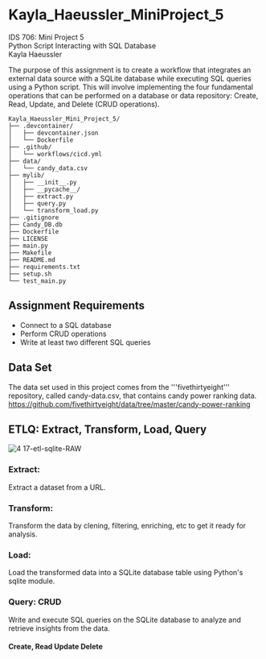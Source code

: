 # Kayla_Haeussler_MiniProject_5


IDS 706: Mini Project 5  
Python Script Interacting with SQL Database  
Kayla Haeussler  

The purpose of this assignment is to create a workflow that integrates an external data source with a SQLite database while executing SQL queries using a Python script. This will involve implementing the four fundamental operations that can be performed on a database or data repository: Create, Read, Update, and Delete (CRUD operations).

```
Kayla_Haeussler_Mini_Project_5/
├── .devcontainer/
│   ├── devcontainer.json
│   └── Dockerfile
├── .github/
│   └── workflows/cicd.yml
├── data/
│   └── candy_data.csv
├── mylib/
│   ├── __init__.py
│   ├── __pycache__/
│   ├── extract.py
│   ├── query.py
│   └── transform_load.py
├── .gitignore
├── Candy_DB.db
├── Dockerfile
├── LICENSE
├── main.py
├── Makefile
├── README.md
├── requirements.txt
├── setup.sh
└── test_main.py
```
## Assignment Requirements
* Connect to a SQL database
* Perform CRUD operations
* Write at least two different SQL queries

## Data Set
The data set used in this project comes from the '''fivethirtyeight''' repository, called candy-data.csv, that contains candy power ranking data. 
https://github.com/fivethirtyeight/data/tree/master/candy-power-ranking
## ETLQ: Extract, Transform, Load, Query
![4 17-etl-sqlite-RAW](https://github.com/nogibjj/sqlite-lab/assets/58792/b39b21b4-ccb4-4cc4-b262-7db34492c16d)
### Extract:
Extract a dataset from a URL.
### Transform:
Transform the data by clening, filtering, enriching, etc to get it ready for analysis.
### Load: 
Load the transformed data into a SQLite database table using Python's sqlite module.
### Query: CRUD
Write and execute SQL queries on the SQLite database to analyze and retrieve insights from the data.
#### Create, Read Update Delete







